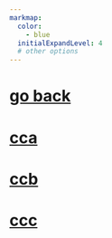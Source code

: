 ```yaml
---
markmap:
  color:
    - blue
  initialExpandLevel: 4
  # other options
---
```


# [go back](../index.html)
# [cca](cca/index.html)
# [ccb](ccb/index.html)
# [ccc](ccc/index.html)
